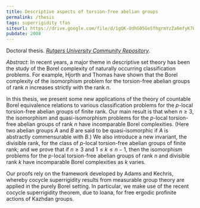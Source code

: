 ```yaml
---
title: Descriptive aspects of torsion-free abelian groups
permalink: /thesis
tags: superrigidity tfas
siteurl: https://drive.google.com/file/d/1gQK-UdhG05GeSfhgrmYzZa6mfyK7Osid/view?usp=sharing
pubdate: 2008
---
```


Doctoral thesis. [*Rutgers University Community Repository*](https://dx.doi.org/doi:10.7282/T3NS0V7D).<!--more-->

*Abstract*: In recent years, a major theme in descriptive set theory has been the study of the Borel complexity of naturally occurring classification problems. For example, Hjorth and Thomas have shown that the Borel complexity of the isomorphism problem for the torsion-free abelian groups of rank $n$ increases strictly with the rank $n$.

In this thesis, we present some new applications of the theory of countable Borel equivalence relations to various classification problems for the $p$-local torsion-free abelian groups of finite rank. Our main result is that when $n\geq3$, the isomorphism and quasi-isomorphism problems for the $p$-local torsion-free abelian groups of rank $n$ have incomparable Borel complexities.  (Here two abelian groups $A$ and $B$ are said to be quasi-isomorphic if $A$ is abstractly commensurable with $B$.)  We also introduce a new invariant, the divisible rank, for the class of $p$-local torsion-free abelian groups of finite rank; and we prove that if $n\geq3$ and $1\leq k\leq n-1$, then the isomorphism problems for the $p$-local torsion-free abelian groups of rank $n$ and divisible rank $k$ have incomparable Borel complexities as $k$ varies.

Our proofs rely on the framework developed by Adams and Kechris, whereby cocycle superrigidity results from measurable group theory are applied in the purely Borel setting.  In particular, we make use of the recent cocycle superrigidity theorem, due to Ioana, for free ergodic profinite actions of Kazhdan groups.
